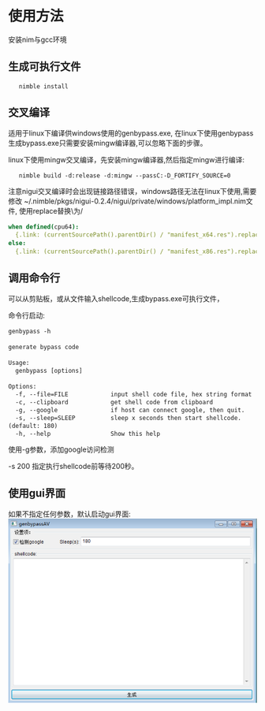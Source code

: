 
# 使用方法
   安装nim与gcc环境

## 生成可执行文件
```shell
   nimble install
```

## 交叉编译
   适用于linux下编译供windows使用的genbypass.exe,
   在linux下使用genbypass生成bypass.exe只需要安装mingw编译器,可以忽略下面的步骤。

   linux下使用mingw交叉编译，先安装mingw编译器,然后指定mingw进行编译:
```shell
   nimble build -d:release -d:mingw --passC:-D_FORTIFY_SOURCE=0
```
   注意nigui交叉编译时会出现链接路径错误，windows路径无法在linux下使用,需要修改
   ~/.nimble/pkgs/nigui-0.2.4/nigui/private/windows/platform_impl.nim文件,
   使用replace替换\为/
```nim
when defined(cpu64):
  {.link: (currentSourcePath().parentDir() / "manifest_x64.res").replace("\\", "/") .}
else:
  {.link: (currentSourcePath().parentDir() / "manifest_x86.res").replace("\\", "/") .}
```

## 调用命令行
   可以从剪贴板，或从文件输入shellcode,生成bypass.exe可执行文件，

   命令行启动:
```shell
genbypass -h

generate bypass code

Usage:
  genbypass [options] 

Options:
  -f, --file=FILE            input shell code file, hex string format
  -c, --clipboard            get shell code from clipboard
  -g, --google               if host can connect google, then quit.
  -s, --sleep=SLEEP          sleep x seconds then start shellcode. (default: 180)
  -h, --help                 Show this help
```
   使用-g参数，添加google访问检测
   
   -s 200 指定执行shellcode前等待200秒。

## 使用gui界面
   如果不指定任何参数，默认启动gui界面:
   ![gui界面](./resources/gui.png)
   
　　

